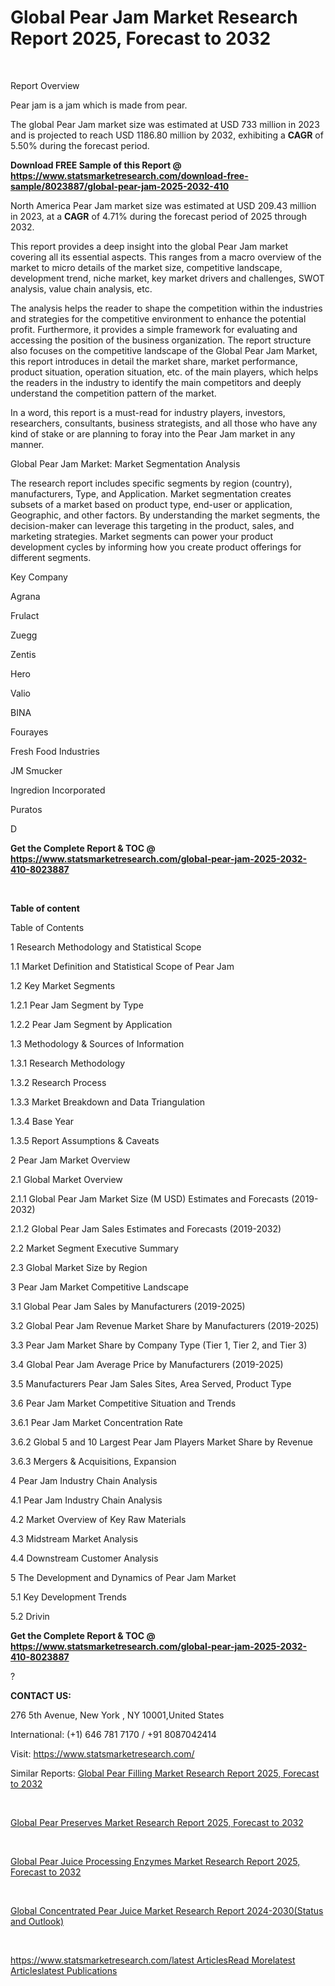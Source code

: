 <h1>Global Pear Jam Market Research Report 2025, Forecast to 2032</h1><br/><p>Report Overview</p>
 
 
 
 <p>Pear jam is a jam which is made from pear.</p>
 
 
 
 <p>The global Pear Jam market size was estimated at USD 733 million in 2023 and is projected to reach USD 1186.80 million by 2032, exhibiting a <strong>CAGR</strong> of 5.50% during the forecast period.</p>
 
 
 
 <p><strong>Download FREE Sample of this Report @ <a href="https://www.statsmarketresearch.com/download-free-sample/8023887/global-pear-jam-2025-2032-410">https://www.statsmarketresearch.com/download-free-sample/8023887/global-pear-jam-2025-2032-410</a></strong></p>
 
 
 
 <p>North America Pear Jam market size was estimated at USD 209.43 million in 2023, at a <strong>CAGR</strong> of 4.71% during the forecast period of 2025 through 2032.</p>
 
 
 
 <p>This report provides a deep insight into the global Pear Jam market covering all its essential aspects. This ranges from a macro overview of the market to micro details of the market size, competitive landscape, development trend, niche market, key market drivers and challenges, SWOT analysis, value chain analysis, etc.</p>
 
 
 
 <p>The analysis helps the reader to shape the competition within the industries and strategies for the competitive environment to enhance the potential profit. Furthermore, it provides a simple framework for evaluating and accessing the position of the business organization. The report structure also focuses on the competitive landscape of the Global Pear Jam Market, this report introduces in detail the market share, market performance, product situation, operation situation, etc. of the main players, which helps the readers in the industry to identify the main competitors and deeply understand the competition pattern of the market.</p>
 
 
 
 <p>In a word, this report is a must-read for industry players, investors, researchers, consultants, business strategists, and all those who have any kind of stake or are planning to foray into the Pear Jam market in any manner.</p>
 
 
 
 <p>Global Pear Jam Market: Market Segmentation Analysis</p>
 
 
 
 <p>The research report includes specific segments by region (country), manufacturers, Type, and Application. Market segmentation creates subsets of a market based on product type, end-user or application, Geographic, and other factors. By understanding the market segments, the decision-maker can leverage this targeting in the product, sales, and marketing strategies. Market segments can power your product development cycles by informing how you create product offerings for different segments.</p>
 
 
 
 <p>Key Company</p>
 
 
 
 <p>Agrana</p>
 
 
 
 <p>Frulact</p>
 
 
 
 <p>Zuegg</p>
 
 
 
 <p>Zentis</p>
 
 
 
 <p>Hero</p>
 
 
 
 <p>Valio</p>
 
 
 
 <p>BINA</p>
 
 
 
 <p>Fourayes</p>
 
 
 
 <p>Fresh Food Industries</p>
 
 
 
 <p>JM Smucker</p>
 
 
 
 <p>Ingredion Incorporated</p>
 
 
 
 <p>Puratos</p>
 
 
 
 <p>D</p>
 
 
 
 <div><b>Get the Complete Report & TOC @ <a href="https://www.statsmarketresearch.com/global-pear-jam-2025-2032-410-8023887">https://www.statsmarketresearch.com/global-pear-jam-2025-2032-410-8023887</a></b></div>
 
 
 
 <p><br />
 
 <b>Table of content</b></p>
 
 
 
 <p>Table of Contents<br />
 
 1 Research Methodology and Statistical Scope<br />
 
 1.1 Market Definition and Statistical Scope of Pear Jam<br />
 
 1.2 Key Market Segments<br />
 
 1.2.1 Pear Jam Segment by Type<br />
 
 1.2.2 Pear Jam Segment by Application<br />
 
 1.3 Methodology & Sources of Information<br />
 
 1.3.1 Research Methodology<br />
 
 1.3.2 Research Process<br />
 
 1.3.3 Market Breakdown and Data Triangulation<br />
 
 1.3.4 Base Year<br />
 
 1.3.5 Report Assumptions & Caveats<br />
 
 2 Pear Jam Market Overview<br />
 
 2.1 Global Market Overview<br />
 
 2.1.1 Global Pear Jam Market Size (M USD) Estimates and Forecasts (2019-2032)<br />
 
 2.1.2 Global Pear Jam Sales Estimates and Forecasts (2019-2032)<br />
 
 2.2 Market Segment Executive Summary<br />
 
 2.3 Global Market Size by Region<br />
 
 3 Pear Jam Market Competitive Landscape<br />
 
 3.1 Global Pear Jam Sales by Manufacturers (2019-2025)<br />
 
 3.2 Global Pear Jam Revenue Market Share by Manufacturers (2019-2025)<br />
 
 3.3 Pear Jam Market Share by Company Type (Tier 1, Tier 2, and Tier 3)<br />
 
 3.4 Global Pear Jam Average Price by Manufacturers (2019-2025)<br />
 
 3.5 Manufacturers Pear Jam Sales Sites, Area Served, Product Type<br />
 
 3.6 Pear Jam Market Competitive Situation and Trends<br />
 
 3.6.1 Pear Jam Market Concentration Rate<br />
 
 3.6.2 Global 5 and 10 Largest Pear Jam Players Market Share by Revenue<br />
 
 3.6.3 Mergers & Acquisitions, Expansion<br />
 
 4 Pear Jam Industry Chain Analysis<br />
 
 4.1 Pear Jam Industry Chain Analysis<br />
 
 4.2 Market Overview of Key Raw Materials<br />
 
 4.3 Midstream Market Analysis<br />
 
 4.4 Downstream Customer Analysis<br />
 
 5 The Development and Dynamics of Pear Jam Market<br />
 
 5.1 Key Development Trends<br />
 
 5.2 Drivin</p>
 
 
 
 <div><b>Get the Complete Report & TOC @ <a href="https://www.statsmarketresearch.com/global-pear-jam-2025-2032-410-8023887">https://www.statsmarketresearch.com/global-pear-jam-2025-2032-410-8023887</a></b></div>
 
 
 
 <p>? </p>
 
 
 
 <p><b>CONTACT US:</b><br />
 
 276 5th Avenue, New York , NY 10001,United States<br />
 
 International: (+1) 646 781 7170 / +91 8087042414<br />
 
 Visit: <a href="https://www.statsmarketresearch.com/">https://www.statsmarketresearch.com/</a><br />
 
 Similar Reports: <a href="https://www.statsmarketresearch.com/global-pear-jam-2025-2032-410-8023887">Global Pear Filling Market Research Report 2025, Forecast to 2032</a><br />
 
 <br />
 
 <a href="https://www.statsmarketresearch.com/global-pear-jam-2025-2032-410-8023887">Global Pear Preserves Market Research Report 2025, Forecast to 2032</a><br />
 
 <br />
 
 <a href="https://www.statsmarketresearch.com/global-pear-jam-2025-2032-410-8023887">Global Pear Juice Processing Enzymes Market Research Report 2025, Forecast to 2032</a><br />
 
 <br />
 
 <a href="https://www.statsmarketresearch.com/global-pear-jam-2025-2032-410-8023887">Global Concentrated Pear Juice Market Research Report 2024-2030(Status and Outlook)</a><br />
 
 <br />
 
 <a href="https://gyeongbokgung.com">https://www.statsmarketresearch.com/</a><a href="https://hallyeomaritime.com">latest Articles</a><a href="https://jingwansa.com">Read More</a><a href="https://nguoiviet.jp/">latest Articles</a><a href="https://www.intelmarketresearch.com/">latest Publications</a></p>
